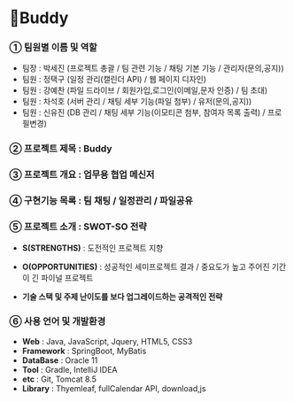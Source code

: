 # 💬Buddy


### **① 팀원별 이름 및 역할**
* 팀장 : 박세진 (프로젝트 총괄 / 팀 관련 기능 / 채팅 기본 기능 / 관리자(문의,공지))
* 팀원 : 정택구 (일정 관리(캘린더 API) / 웹 페이지 디자인)
* 팀원 : 강예찬 (파일 드라이브 / 회원가입,로그인(이메일,문자 인증) / 팀 초대)
* 팀원 : 차석호 (서버 관리 / 채팅 세부 기능(파일 첨부) / 유저(문의,공지))
* 팀원 : 신유진 (DB 관리 / 채팅 세부 기능(이모티콘 첨부, 참여자 목록 출력) / 프로필변경)

### **② 프로젝트 제목** : Buddy

### **③ 프로젝트 개요** : 업무용 협업 메신저

### **④ 구현기능 목록** : 팀 채팅 / 일정관리 / 파일공유

### **⑤ 프로젝트 소개** : SWOT-SO 전략

* **S(STRENGTHS)** : 도전적인 프로젝트 지향

* **O(OPPORTUNITIES)** : 성공적인 세미프로젝트 결과 / 중요도가 높고 주어진 기간이 긴 파이널 프로젝트

* **기술 스택 및 주제 난이도를 보다 업그레이드하는 공격적인 전략**

### **⑥ 사용 언어 및 개발환경**
* **Web** : Java, JavaScript, Jquery, HTML5, CSS3
* **Framework** : SpringBoot, MyBatis
* **DataBase** : Oracle 11
* **Tool** : Gradle, IntelliJ IDEA
* **etc** : Git, Tomcat 8.5
* **Library** : Thyemleaf, fullCalendar API, download,js
